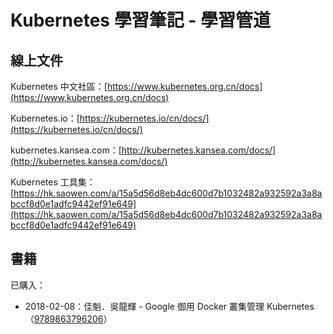 # Kubernetes 學習筆記 - 學習管道

## 線上文件

Kubernetes 中文社區：[https://www.kubernetes.org.cn/docs](https://www.kubernetes.org.cn/docs)

Kubernetes.io：[https://kubernetes.io/cn/docs/](https://kubernetes.io/cn/docs/)

kubernetes.kansea.com：[http://kubernetes.kansea.com/docs/](http://kubernetes.kansea.com/docs/)

Kubernetes 工具集：[https://hk.saowen.com/a/15a5d56d8eb4dc600d7b1032482a932592a3a8abccf8d0e1adfc9442ef91e649](https://hk.saowen.com/a/15a5d56d8eb4dc600d7b1032482a932592a3a8abccf8d0e1adfc9442ef91e649)

## 書籍

已購入：

* 2018-02-08：佳魁．吳龍輝 - Google 御用 Docker 叢集管理 Kubernetes（[9789863796206](https://www.tenlong.com.tw/products/9789863796206)）



